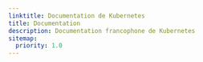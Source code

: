 ```yaml
---
linktitle: Documentation de Kubernetes
title: Documentation
description: Documentation francophone de Kubernetes
sitemap:
  priority: 1.0
---
```

